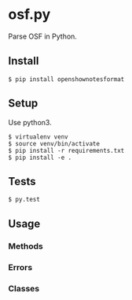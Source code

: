 # osf.py
Parse OSF in Python.

## Install
```
$ pip install openshownotesformat
```

## Setup

Use python3.

```
$ virtualenv venv
$ source venv/bin/activate
$ pip install -r requirements.txt
$ pip install -e .
```

## Tests
```
$ py.test
```

## Usage

### Methods

### Errors

### Classes
